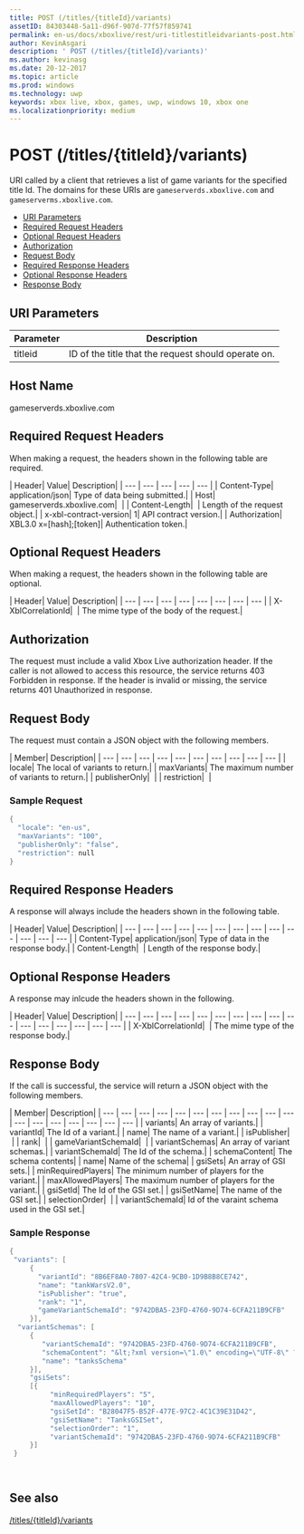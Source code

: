 ```yaml
---
title: POST (/titles/{titleId}/variants)
assetID: 84303448-5a11-d96f-907d-77f57f859741
permalink: en-us/docs/xboxlive/rest/uri-titlestitleidvariants-post.html
author: KevinAsgari
description: ' POST (/titles/{titleId}/variants)'
ms.author: kevinasg
ms.date: 20-12-2017
ms.topic: article
ms.prod: windows
ms.technology: uwp
keywords: xbox live, xbox, games, uwp, windows 10, xbox one
ms.localizationpriority: medium
---
```



# POST (/titles/{titleId}/variants)
URI called by a client that retrieves a list of game variants for the specified title Id. 
The domains for these URIs are `gameserverds.xboxlive.com` and `gameserverms.xboxlive.com`.
 
  * [URI Parameters](#ID4EZ)
  * [Required Request Headers](#ID4EIB)
  * [Optional Request Headers](#ID4EED)
  * [Authorization](#ID4E3D)
  * [Request Body](#ID4EEE)
  * [Required Response Headers](#ID4ELF)
  * [Optional Response Headers](#ID4EMG)
  * [Response Body](#ID4EEH)
 
<a id="ID4EZ"></a>

 
## URI Parameters
 
| Parameter| Description| 
| --- | --- | 
| titleid| ID of the title that the request should operate on.| 
  
<a id="ID5EG"></a>

 
## Host Name

gameserverds.xboxlive.com
 
<a id="ID4EIB"></a>

 
## Required Request Headers
 
When making a request, the headers shown in the following table are required.
 
| Header| Value| Description| 
| --- | --- | --- | --- | --- | 
| Content-Type| application/json| Type of data being submitted.| 
| Host| gameserverds.xboxlive.com|  | 
| Content-Length|  | Length of the request object.| 
| x-xbl-contract-version| 1| API contract version.| 
| Authorization| XBL3.0 x=[hash];[token]| Authentication token.| 
  
<a id="ID4EED"></a>

 
## Optional Request Headers
 
When making a request, the headers shown in the following table are optional.
 
| Header| Value| Description| 
| --- | --- | --- | --- | --- | --- | --- | --- | 
| X-XblCorrelationId|  | The mime type of the body of the request.| 
  
<a id="ID4E3D"></a>

 
## Authorization

The request must include a valid Xbox Live authorization header. If the caller is not allowed to access this resource, the service returns 403 Forbidden in response. If the header is invalid or missing, the service returns 401 Unauthorized in response.
 
<a id="ID4EEE"></a>

 
## Request Body
 
The request must contain a JSON object with the following members.
 
| Member| Description| 
| --- | --- | --- | --- | --- | --- | --- | --- | --- | --- | 
| locale| The local of variants to return.| 
| maxVariants| The maximum number of variants to return.| 
| publisherOnly|  | 
| restriction|  | 
 
<a id="ID4EDF"></a>

 
### Sample Request
 

```cpp
{
  "locale": "en-us",
  "maxVariants": "100",
  "publisherOnly": "false",
  "restriction": null
}

```

   
<a id="ID4ELF"></a>

 
## Required Response Headers
 
A response will always include the headers shown in the following table.
 
| Header| Value| Description| 
| --- | --- | --- | --- | --- | --- | --- | --- | --- | --- | --- | --- | --- | 
| Content-Type| application/json| Type of data in the response body.| 
| Content-Length|  | Length of the response body.| 
  
<a id="ID4EMG"></a>

 
## Optional Response Headers
 
A response may inlcude the headers shown in the following.
 
| Header| Value| Description| 
| --- | --- | --- | --- | --- | --- | --- | --- | --- | --- | --- | --- | --- | --- | --- | --- | 
| X-XblCorrelationId|  | The mime type of the response body.| 
  
<a id="ID4EEH"></a>

 
## Response Body
 
If the call is successful, the service will return a JSON object with the following members.
 
| Member| Description| 
| --- | --- | --- | --- | --- | --- | --- | --- | --- | --- | --- | --- | --- | --- | --- | --- | --- | --- | 
| variants| An array of variants.| 
| variantId| The Id of a variant.| 
| name| The name of a variant.| 
| isPublisher|  | 
| rank|  | 
| gameVariantSchemaId|  | 
| variantSchemas| An array of variant schemas.| 
| variantSchemaId| The Id of the schema.| 
| schemaContent| The schema contents| 
| name| Name of the schema| 
| gsiSets| An array of GSI sets.| 
| minRequiredPlayers| The minimum number of players for the variant.| 
| maxAllowedPlayers| The maximum number of players for the variant.| 
| gsiSetId| The Id of the GSI set.| 
| gsiSetName| The name of the GSI set.| 
| selectionOrder|  | 
| variantSchemaId| Id of the varaint schema used in the GSI set.| 
 
<a id="ID4EYBAC"></a>

 
### Sample Response
 

```cpp
{
 "variants": [
     { 
       "variantId": "8B6EF8A0-7807-42C4-9CB0-1D9B8B8CE742", 
       "name": "tankWarsV2.0",
       "isPublisher": "true",
       "rank": "1",
       "gameVariantSchemaId": "9742DBA5-23FD-4760-9D74-6CFA211B9CFB"
     }],
  "variantSchemas": [
     {
        "variantSchemaId": "9742DBA5-23FD-4760-9D74-6CFA211B9CFB",
        "schemaContent": "&lt;?xml version=\"1.0\" encoding=\"UTF-8\" ?>&lt;xs:schema xmlns:xs=\"http://www.w3.org/2001/XMLSchema\">&lt;xs:element name=\"root\">&lt;/xs:element>&lt;/xs:schema>"
        "name": "tanksSchema"
     }],
     "gsiSets":
     [{ 
          "minRequiredPlayers": "5", 
          "maxAllowedPlayers": "10", 
          "gsiSetId": "B28047F5-B52F-477E-97C2-4C1C39E31D42",
          "gsiSetName": "TanksGSISet",
          "selectionOrder": "1",
          "variantSchemaId": "9742DBA5-23FD-4760-9D74-6CFA211B9CFB"
     }]
 }

  

```

   
<a id="ID4ERCAC"></a>

 
## See also
 [/titles/{titleId}/variants](uri-titlestitleidvariants.md)

  